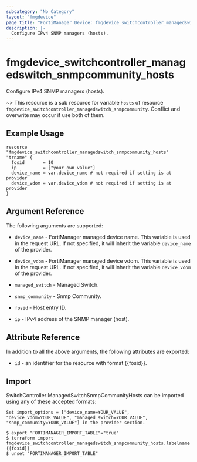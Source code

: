 ```yaml
---
subcategory: "No Category"
layout: "fmgdevice"
page_title: "FortiManager Device: fmgdevice_switchcontroller_managedswitch_snmpcommunity_hosts"
description: |-
  Configure IPv4 SNMP managers (hosts).
---
```


# fmgdevice_switchcontroller_managedswitch_snmpcommunity_hosts
Configure IPv4 SNMP managers (hosts).

~> This resource is a sub resource for variable `hosts` of resource `fmgdevice_switchcontroller_managedswitch_snmpcommunity`. Conflict and overwrite may occur if use both of them.



## Example Usage

```hcl
resource "fmgdevice_switchcontroller_managedswitch_snmpcommunity_hosts" "trname" {
  fosid       = 10
  ip          = ["your own value"]
  device_name = var.device_name # not required if setting is at provider
  device_vdom = var.device_vdom # not required if setting is at provider
}
```

## Argument Reference


The following arguments are supported:

* `device_name` - FortiManager managed device name. This variable is used in the request URL. If not specified, it will inherit the variable `device_name` of the provider.
* `device_vdom` - FortiManager managed device vdom. This variable is used in the request URL. If not specified, it will inherit the variable `device_vdom` of the provider.
* `managed_switch` - Managed Switch.
* `snmp_community` - Snmp Community.

* `fosid` - Host entry ID.
* `ip` - IPv4 address of the SNMP manager (host).


## Attribute Reference

In addition to all the above arguments, the following attributes are exported:
* `id` - an identifier for the resource with format {{fosid}}.

## Import

SwitchController ManagedSwitchSnmpCommunityHosts can be imported using any of these accepted formats:
```
Set import_options = ["device_name=YOUR_VALUE", "device_vdom=YOUR_VALUE", "managed_switch=YOUR_VALUE", "snmp_community=YOUR_VALUE"] in the provider section.

$ export "FORTIMANAGER_IMPORT_TABLE"="true"
$ terraform import fmgdevice_switchcontroller_managedswitch_snmpcommunity_hosts.labelname {{fosid}}
$ unset "FORTIMANAGER_IMPORT_TABLE"
```

